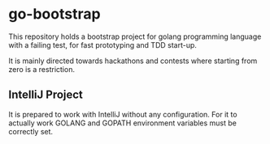 # go-bootstrap
This repository holds a bootstrap project for golang programming language with a failing test, for fast prototyping and TDD start-up.

It is mainly directed towards hackathons and contests where starting from zero is a restriction.

## IntelliJ Project
It is prepared to work with IntelliJ without any configuration. For it to actually work GOLANG and GOPATH environment variables must be correctly set.